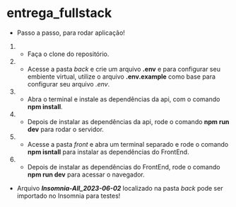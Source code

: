 # entrega_fullstack

- Passo a passo, para rodar aplicação!

1. - Faça o clone do repositório.
2. - Acesse a pasta *back* e crie um arquivo **.env** e para configurar seu embiente virtual, utilize o arquivo **.env.example** como base para configurar seu arquivo *.env*.
3. - Abra o terminal e instale as dependências da api, com o comando **npm install**.
5. - Depois de instalar as dependências da api, rode o comando **npm run dev** para rodar o servidor.
6. - Acesse a pasta *front* e abra um terminal separado e rode o comando **npm isntall** para instalar as dependências do FrontEnd.
7. - Depois de instalar as dependências do FrontEnd, rode o comando **npm run dev** para acessar o navegador.


- Arquivo ***Insomnia-All_2023-06-02*** localizado na pasta *back* pode ser importado no Insomnia para testes!
